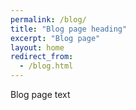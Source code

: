 ```yaml
---
permalink: /blog/
title: "Blog page heading"
excerpt: "Blog page"
layout: home
redirect_from:
  - /blog.html
---
```


Blog page text
